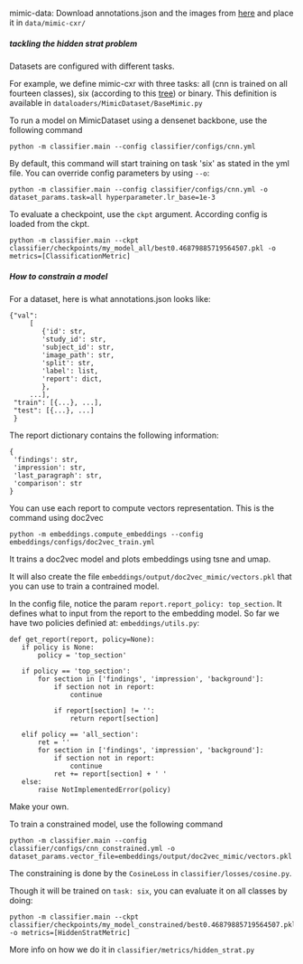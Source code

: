 mimic-data: Download annotations.json and the images from [here](https://drive.google.com/drive/folders/1dQVcrU3NLWwYDCtsnAEI_ROh1cBwFSHV)
and place it in `data/mimic-cxr/`<br/>


##### tackling the hidden strat problem

Datasets are configured with different tasks. 

For example, we define mimic-cxr with three tasks: all (cnn is trained on all fourteen classes), six (according to this 
[tree](https://stanfordmlgroup.github.io/competitions/chexpert/img/figure1.png)) or binary. This definition is available in 
`dataloaders/MimicDataset/BaseMimic.py`

To run a model on MimicDataset using a densenet backbone, use the following command
```
python -m classifier.main --config classifier/configs/cnn.yml
```
By default, this command will start training on task 'six' as stated in the yml file. You can override config parameters by using `--o`:
```
python -m classifier.main --config classifier/configs/cnn.yml -o dataset_params.task=all hyperparameter.lr_base=1e-3
```

To evaluate a checkpoint, use the `ckpt` argument. According config is loaded from the ckpt.
```
python -m classifier.main --ckpt classifier/checkpoints/my_model_all/best0.46879885719564507.pkl -o metrics=[ClassificationMetric]
```

##### How to constrain a model

For a dataset, here is what annotations.json looks like:

```
{"val":
     [
        {'id': str,
        'study_id': str,
        'subject_id': str,
        'image_path': str,
        'split': str,
        'label': list,
        'report': dict,
        },
     ...],
 "train": [{...}, ...],
 "test": [{...}, ...]
 }
```
The report dictionary contains the following information:
```
{
 'findings': str,
 'impression': str,
 'last_paragraph': str,
 'comparison': str
}
```
You can use each report to compute vectors representation. This is the command using doc2vec

```
python -m embeddings.compute_embeddings --config embeddings/configs/doc2vec_train.yml
```
It trains a doc2vec model and plots embeddings using tsne and umap. 

It will also create the file `embeddings/output/doc2vec_mimic/vectors.pkl` that you can use to train a contrained model.<br/>

In the config file, notice the param `report.report_policy: top_section`. It defines what to input from the report to the embedding model.
So far we have two policies definied at: `embeddings/utils.py`:
 
 ```
def get_report(report, policy=None):
    if policy is None:
        policy = 'top_section'

    if policy == 'top_section':
        for section in ['findings', 'impression', 'background']:
            if section not in report:
                continue

            if report[section] != '':
                return report[section]

    elif policy == 'all_section':
        ret = ''
        for section in ['findings', 'impression', 'background']:
            if section not in report:
                continue
            ret += report[section] + ' '
    else:
        raise NotImplementedError(policy)
```

Make your own.<br/>

To train a constrained model, use the following command
```
python -m classifier.main --config classifier/configs/cnn_constrained.yml -o dataset_params.vector_file=embeddings/output/doc2vec_mimic/vectors.pkl
```
The constraining is done by the `CosineLoss` in `classifier/losses/cosine.py`.

Though it will be trained on `task: six`, you can evaluate it on all classes by doing:
```
python -m classifier.main --ckpt classifier/checkpoints/my_model_constrained/best0.46879885719564507.pkl -o metrics=[HiddenStratMetric]
```
More info on how we do it in `classifier/metrics/hidden_strat.py`
